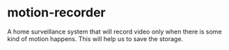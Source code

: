 # motion-recorder
A home surveillance system that will record video only when there is some kind of motion happens. This will help us to save the storage.
